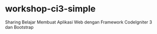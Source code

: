 # workshop-ci3-simple
Sharing Belajar Membuat Aplikasi Web dengan Framework CodeIgniter 3 dan Bootstrap
